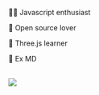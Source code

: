 
<div>
<p> 👩‍💻 Javascript enthusiast </p>
<p>  🌿 Open source lover  </p>
<p>  💎 Three.js learner </p>
<p>  🧬 Ex MD </p>
</div>
<br/>
<img src="https://readme.rocks/api/view/65fdd3c00b685042d6ba1ef7" />
